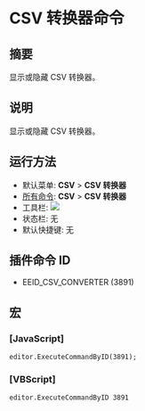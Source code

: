 # CSV 转换器命令

## 摘要

显示或隐藏 CSV 转换器。

## 说明

显示或隐藏 CSV 转换器。

## 运行方法

- 默认菜单: **CSV** \> **CSV 转换器**
- [所有命令](../tools/all_commands): **CSV** \> **CSV 转换器**
- 工具栏: ![](../../images/convert_to..png)
- 状态栏: 无
- 默认快捷键: 无

## 插件命令 ID

- EEID\_CSV\_CONVERTER (3891)

## 宏

### \[JavaScript\]

```
editor.ExecuteCommandByID(3891);
```

### \[VBScript\]

```
editor.ExecuteCommandByID 3891
```
